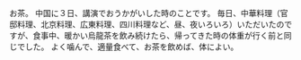 お茶。
中国に３日、講演でおうかがいした時のことです。
毎日、中華料理（官邸料理、北京料理、広東料理、四川料理など、昼、夜いろいろ）いただいたのですが、食事中、暖かい烏龍茶を飲み続けたら、帰ってきた時の体重が行く前と同じでした。
よく噛んで、適量食べて、お茶を飲めば、体によい。
